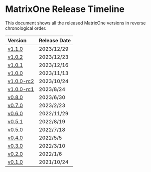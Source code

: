 # **MatrixOne Release Timeline**

This document shows all the released MatrixOne versions in reverse chronological order.

| **Version**                 | **Release Date** |
| :-------------------------- | :--------------- |
| [v1.1.0](v1.1.0.md)         | 2023/12/29       |
| [v1.0.2](v1.0.2.md)         | 2023/12/23       |
| [v1.0.1](v1.0.1.md)         | 2023/12/16       |
| [v1.0.0](v1.0.0.md)         | 2023/11/13       |
| [v1.0.0-rc2](v1.0.0-rc2.md) | 2023/10/24       |
| [v1.0.0-rc1](v1.0.0-rc1.md) | 2023/8/24        |
| [v0.8.0](v0.8.0.md)         | 2023/6/30        |
| [v0.7.0](v0.7.0.md)         | 2023/2/23        |
| [v0.6.0](v0.6.0.md)         | 2022/11/29       |
| [v0.5.1](v0.5.1.md)         | 2022/8/19        |
| [v0.5.0](v0.5.0.md)         | 2022/7/18        |
| [v0.4.0](v0.4.0.md)         | 2022/5/5         |
| [v0.3.0](v0.3.0.md)         | 2022/3/10        |
| [v0.2.0](v0.2.0.md)         | 2022/1/6         |
| [v0.1.0](v0.1.0.md)         | 2021/10/24       |
